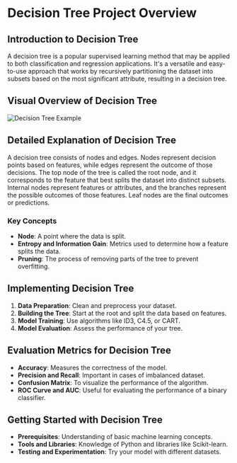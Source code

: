 
# Decision Tree Project Overview

## Introduction to Decision Tree
A decision tree is a popular supervised learning method that may be applied to both classification and regression applications. It's a versatile and easy-to-use approach that works by recursively partitioning the dataset into subsets based on the most significant attribute, resulting in a decision tree.

## Visual Overview of Decision Tree
![Decision Tree Example](https://images.datacamp.com/image/upload/v1677504957/decision_tree_for_heart_attack_prevention_2140bd762d.png)

## Detailed Explanation of Decision Tree
A decision tree consists of nodes and edges. Nodes represent decision points based on features, while edges represent the outcome of those decisions.
The top node of the tree is called the root node, and it corresponds to the feature that best splits the dataset into distinct subsets.
Internal nodes represent features or attributes, and the branches represent the possible outcomes of those features.
Leaf nodes are the final outcomes or predictions.

### Key Concepts
- **Node**: A point where the data is split.
- **Entropy and Information Gain**: Metrics used to determine how a feature splits the data.
- **Pruning**: The process of removing parts of the tree to prevent overfitting.

## Implementing Decision Tree
1. **Data Preparation**: Clean and preprocess your dataset.
2. **Building the Tree**: Start at the root and split the data based on features.
3. **Model Training**: Use algorithms like ID3, C4.5, or CART.
4. **Model Evaluation**: Assess the performance of your tree.

## Evaluation Metrics for Decision Tree
- **Accuracy**: Measures the correctness of the model.
- **Precision and Recall**: Important in cases of imbalanced dataset.
- **Confusion Matrix**: To visualize the performance of the algorithm.
- **ROC Curve and AUC**: Useful for evaluating the performance of a binary classifier.

## Getting Started with Decision Tree
- **Prerequisites**: Understanding of basic machine learning concepts.
- **Tools and Libraries**: Knowledge of Python and libraries like Scikit-learn.
- **Testing and Experimentation**: Try your model with different datasets.


